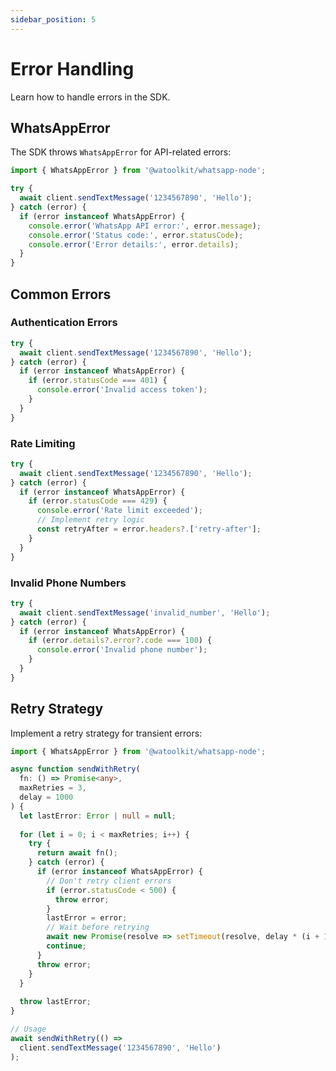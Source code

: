 ```yaml
---
sidebar_position: 5
---
```


# Error Handling

Learn how to handle errors in the SDK.

## WhatsAppError

The SDK throws `WhatsAppError` for API-related errors:

```typescript
import { WhatsAppError } from '@watoolkit/whatsapp-node';

try {
  await client.sendTextMessage('1234567890', 'Hello');
} catch (error) {
  if (error instanceof WhatsAppError) {
    console.error('WhatsApp API error:', error.message);
    console.error('Status code:', error.statusCode);
    console.error('Error details:', error.details);
  }
}
```

## Common Errors

### Authentication Errors

```typescript
try {
  await client.sendTextMessage('1234567890', 'Hello');
} catch (error) {
  if (error instanceof WhatsAppError) {
    if (error.statusCode === 401) {
      console.error('Invalid access token');
    }
  }
}
```

### Rate Limiting

```typescript
try {
  await client.sendTextMessage('1234567890', 'Hello');
} catch (error) {
  if (error instanceof WhatsAppError) {
    if (error.statusCode === 429) {
      console.error('Rate limit exceeded');
      // Implement retry logic
      const retryAfter = error.headers?.['retry-after'];
    }
  }
}
```

### Invalid Phone Numbers

```typescript
try {
  await client.sendTextMessage('invalid_number', 'Hello');
} catch (error) {
  if (error instanceof WhatsAppError) {
    if (error.details?.error?.code === 100) {
      console.error('Invalid phone number');
    }
  }
}
```

## Retry Strategy

Implement a retry strategy for transient errors:

```typescript
import { WhatsAppError } from '@watoolkit/whatsapp-node';

async function sendWithRetry(
  fn: () => Promise<any>,
  maxRetries = 3,
  delay = 1000
) {
  let lastError: Error | null = null;
  
  for (let i = 0; i < maxRetries; i++) {
    try {
      return await fn();
    } catch (error) {
      if (error instanceof WhatsAppError) {
        // Don't retry client errors
        if (error.statusCode < 500) {
          throw error;
        }
        lastError = error;
        // Wait before retrying
        await new Promise(resolve => setTimeout(resolve, delay * (i + 1)));
        continue;
      }
      throw error;
    }
  }
  
  throw lastError;
}

// Usage
await sendWithRetry(() => 
  client.sendTextMessage('1234567890', 'Hello')
);
```
